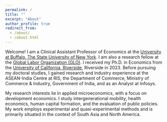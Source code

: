 ```yaml
---
permalink: /
title: ""
excerpt: "About"
author_profile: true
redirect_from: 
  - /about/
  - /about.html
---
```


Welcome! I am a Clinical Assistant Professor of Economics at the [University at Buffalo, The State University of New York](https://www.buffalo.edu). I am also a research fellow at the [Global Labor Organization (GLO)](https://glabor.org). I received my Ph.D. in Economics from the [University of California, Riverside](https://www.ucr.edu), Riverside in 2023. Before pursuing my doctoral studies, I gained research and industry experience at the ASEAN-India Centre at RIS, the Department of Commerce, Ministry of Commerce & Industry, Government of India, and as an Analyst at Infosys.

My research interests lie in applied microeconomics, with a focus on development economics. I study intergenerational mobility, health economics, human capital formation, and the evaluation of public policies. My work employs experimental and quasi-experimental methods and is primarily situated in the context of South Asia and North America.



<!--Ph.D. candidate in Economics at [University of California, Riverside](https://www.ucr.edu). My research interests are in labor economics, development economics, economics of education, and health economics.-->  

<!--In the fall of 2023, I will be joining the [Department of Economics](https://arts-sciences.buffalo.edu/economics.html) at the [University at Buffalo, The State University of New York](https://www.buffalo.edu) as a Clinical Assistant Professor.--> 


<!--My job market paper investigates the intergenerational impact of adult learning programs on child health outcomes among the disadvantaged population.--> 

<!--I am on the job market during the 2022–2023 academic year and expect to graduate in Spring 2023.--> 

<!--Quick links: [CV](/files/CV_Opinder_Kaur.pdf), [Job Market Paper](/files/JMP_Kaur2022.pdf)--> 











<!--I am a PhD candidate in the Economics Department at the [University of California, Riverside](https://economics.ucr.edu/graduate-program/graduate-students/). I study the economics of education, with a particular interest in long-run effects and intergenerational transmission.--> 

<!--My research interest areas are Labor Economics, Economics of Education, Development Economics, Health Economics, and Econometrics.--> 

<!--Prior to coming to UCR in 2017, I completed my Master’s in Economics in India. I worked with think tanks and government research organizations as well.-->

<!--My primary research interests are in health economics, public economics, and labor economics. My job market paper investigates the short- and long-term impacts of substance use disorder treatment programs on human capital accumulation and labor market outcomes among at-risk youth.-->

<!--I am on the job market in the academic year 2022-2023, and will be available for interviews.-->

<!--[CV](/files/CV_Opinder_Kaur.pdf), [Job Market Paper](/files/JMP_Opinder_Kaur.pdf)-->







